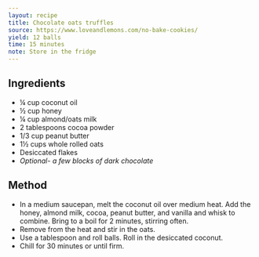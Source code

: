 ```yaml
---
layout: recipe
title: Chocolate oats truffles 
source: https://www.loveandlemons.com/no-bake-cookies/
yield: 12 balls
time: 15 minutes
note: Store in the fridge
---
```


## Ingredients
-   ¼ cup coconut oil
-   ½ cup honey
-   ¼ cup almond/oats milk
-   2 tablespoons cocoa powder
-   1/3 cup peanut butter
-   1½ cups whole rolled oats
- Desiccated flakes
- _Optional- a few blocks of dark chocolate_

## Method

-   In a medium saucepan, melt the coconut oil over medium heat. Add the honey, almond milk, cocoa, peanut butter, and vanilla and whisk to combine. Bring to a boil for 2 minutes, stirring often.
-   Remove from the heat and stir in the oats. 
- Use a tablespoon and roll balls. Roll in the desiccated coconut. 
- Chill for 30 minutes or until firm.
